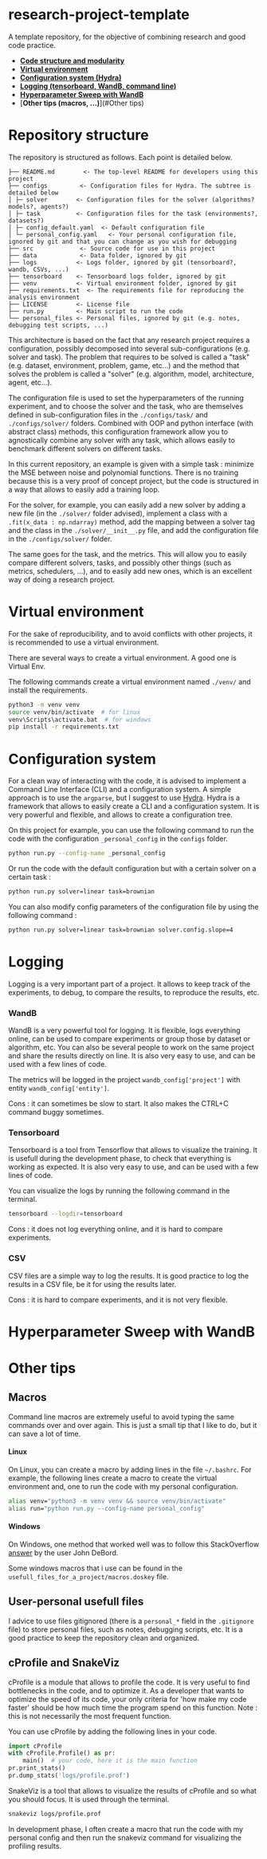 # research-project-template
A template repository, for the objective of combining research and good code practice.

-   [**Code structure and modularity**](#repository-structure)
-   [**Virtual environment**](#virtual-environment)
-   [**Configuration system (Hydra)**](#configuration-system)
-   [**Logging (tensorboard, WandB, command line)**](#logging)
-   [**Hyperparameter Sweep with WandB**](#hyperparameter-sweep-with-wandb)
-   [**Other tips (macros, ...)**](#Other tips)

# Repository structure
The repository is structured as follows. Each point is detailed below.
```
├── README.md        <- The top-level README for developers using this project
├── configs         <- Configuration files for Hydra. The subtree is detailed below
│ ├─ solver        <- Configuration files for the solver (algorithms? models?, agents?)
│ ├─ task          <- Configuration files for the task (environments?, datasets?)
│ ├─ config_default.yaml  <- Default configuration file
│ └─ personal_config.yaml   <- Your personal configuration file, ignored by git and that you can change as you wish for debugging
├── src             <- Source code for use in this project
├── data            <- Data folder, ignored by git
├── logs           <- Logs folder, ignored by git (tensorboard?, wandb, CSVs, ...)
├── tensorboard    <- Tensorboard logs folder, ignored by git
├── venv           <- Virtual environment folder, ignored by git
├── requirements.txt  <- The requirements file for reproducing the analysis environment
├── LICENSE        <- License file
├── run.py         <- Main script to run the code
└── personal_files <- Personal files, ignored by git (e.g. notes, debugging test scripts, ...)
```

This architecture is based on the fact that any research project requires a configuration, possibly decomposed into several sub-configurations (e.g. solver and task).
The problem that requires to be solved is called a "task" (e.g. dataset, environment, problem, game, etc...) and the method that solves the problem is called a "solver" (e.g. algorithm, model, architecture, agent, etc...). 

The configuration file is used to set the hyperparameters of the running experiment, and to choose the solver and the task, who are themselves defined in sub-configuration files in the `./configs/task/` and `./configs/solver/` folders. Combined with OOP and python interface (with abstract class) methods, this configuration framework allow you to agnostically combine any solver with any task, which allows easily to benchmark different solvers on different tasks.

In this current repository, an example is given with a simple task : minimize the MSE between noise and polynomial functions. There is no training because this is a very proof of concept project, but the code is structured in a way that allows to easily add a training loop.

For the solver, for example, you can easily add a new solver by adding a new file (in the `./solver/` folder advised), implement a class with a `.fit(x_data : np.ndarray)` method, add the mapping between a solver tag and the class in the `./solver/__init__.py` file, and add the configuration file in the `./configs/solver/` folder.

The same goes for the task, and the metrics. This will allow you to easily compare different solvers, tasks, and possibly other things (such as metrics, schedulers, ...), and to easily add new ones, which is an excellent way of doing a research project.

# Virtual environment

For the sake of reproducibility, and to avoid conflicts with other projects, it is recommended to use a virtual environment. 

There are several ways to create a virtual environment. A good one is Virtual Env.

The following commands create a virtual environment named ``./venv/`` and install the requirements.

```bash
python3 -m venv venv
source venv/bin/activate  # for linux
venv\Scripts\activate.bat  # for windows
pip install -r requirements.txt
```

# Configuration system

For a clean way of interacting with the code, it is advised to implement a Command Line Interface (CLI) and a configuration system. A simple approach is to use the ``argparse``, but I suggest to use [Hydra](https://hydra.cc/). Hydra is a framework that allows to easily create a CLI and a configuration system. It is very powerful and flexible, and allows to create a configuration tree.

On this project for example, you can use the following command to run the code with the configuration `_personal_config` in the `configs` folder.

```bash
python run.py --config-name _personal_config
```

Or run the code with the default configuration but with a certain solver on a certain task :

```bash
python run.py solver=linear task=brownian
```

You can also modify config parameters of the configuration file by using the following command :

```bash
python run.py solver=linear task=brownian solver.config.slope=4
```


# Logging 

Logging is a very important part of a project. It allows to keep track of the experiments, to debug, to compare the results, to reproduce the results, etc.

### WandB
WandB is a very powerful tool for logging. It is flexible, logs everything online, can be used to compare experiments or group those by dataset or algorithm, etc. You can also be several people to work on the same project and share the results directly on line. It is also very easy to use, and can be used with a few lines of code.

The metrics will be logged in the project `wandb_config['project']` with entity `wandb_config['entity']`.

Cons : it can sometimes be slow to start. It also makes the CTRL+C command buggy sometimes.

### Tensorboard
Tensorboard is a tool from Tensorflow that allows to visualize the training. It is usefull during the development phase, to check that everything is working as expected. It is also very easy to use, and can be used with a few lines of code.

You can visualize the logs by running the following command in the terminal.
```bash
tensorboard --logdir=tensorboard
```

Cons : it does not log everything online, and it is hard to compare experiments.

### CSV
CSV files are a simple way to log the results. It is good practice to log the results in a CSV file, be it for using the results later.

Cons : it is hard to compare experiments, and it is not very flexible.

# Hyperparameter Sweep with WandB



# Other tips

## Macros

Command line macros are extremely useful to avoid typing the same commands over and over again. This is just a small tip that I like to do, but it can save a lot of time.

#### Linux

On Linux, you can create a macro by adding lines in the file ``~/.bashrc``. For example, the following lines create a macro to create the virtual environment and, one to run the code with my personal configuration.

```bash
alias venv="python3 -m venv venv && source venv/bin/activate"
alias run="python run.py --config-name personal_config"
```

#### Windows
On Windows, one method that worked well was to follow this StackOverflow [answer](https://superuser.com/questions/1134368/create-permanent-doskey-in-windows-cmd#:~:text=Create%20a%20file%20to%20store%20your%20macros%20(DOSKEYs).) by the user John DeBord.

Some windows macros that i use can be found in the `usefull_files_for_a_project/macros.doskey` file.

## User-personal usefull files

I advice to use files gitignored (there is a `personal_*` field in the `.gitignore` file) to store personal files, such as notes, debugging scripts, etc. It is a good practice to keep the repository clean and organized.

## cProfile and SnakeViz

cProfile is a module that allows to profile the code. It is very useful to find bottlenecks in the code, and to optimize it. As a developer that wants to optimize the speed of its code, your only criteria for 'how make my code faster' should be how much time the program spend on this function. Note : this is not necessarily the most frequent function.

You can use cProfile by adding the following lines in your code.

```python
import cProfile
with cProfile.Profile() as pr:
    main()  # your code, here it is the main function
pr.print_stats()
pr.dump_stats('logs/profile.prof')
```

SnakeViz is a tool that allows to visualize the results of cProfile and so what you should focus. It is used through the terminal.

```bash
snakeviz logs/profile.prof
```

In development phase, I often create a macro that run the code with my personal config and then run the snakeviz command for visualizing the profiling results.